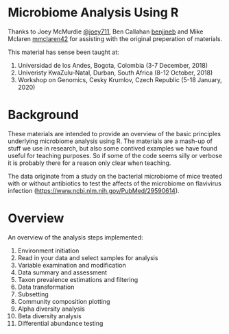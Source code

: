 # Microbiome Analysis Using R

Thanks to Joey McMurdie [@joey711](https://github.com/joey711), Ben Callahan [benjjneb](https://github.com/benjjneb) and Mike Mclaren [mmclaren42](https://github.com/mmclaren42) for assisting with the original preperation of materials.

This material has sense been taught at:

1) Universidad de los Andes, Bogota, Colombia (3-7 December, 2018)
2) Univeristy KwaZulu-Natal, Durban, South Africa (8-12 October, 2018)
2) Workshop on Genomics, Cesky Krumlov, Czech Republic (5-18 January, 2020)

# Background
These materials are intended to provide an overview of the basic principles underlying microbiome analysis using R. The materials are a mash-up of stuff we use in research, but also some contived examples we have found useful for teaching purposes. So if some of the code seems silly or verbose it is probably there for a reason only clear when teaching.

The data originate from a study on the bacterial microbiome of mice treated with or without antibiotics to test the affects of the microbiome on flavivirus infection (https://www.ncbi.nlm.nih.gov/PubMed/29590614).

# Overview
An overview of the analysis steps implemented:

1) Environment initiation
2) Read in your data and select samples for analysis
3) Variable examination and modification
4) Data summary and assessment
5) Taxon prevalence estimations and filtering
6) Data transformation
7) Subsetting
8) Community composition plotting
9) Alpha diversity analysis
10) Beta diversity analysis
11) Differential abundance testing

